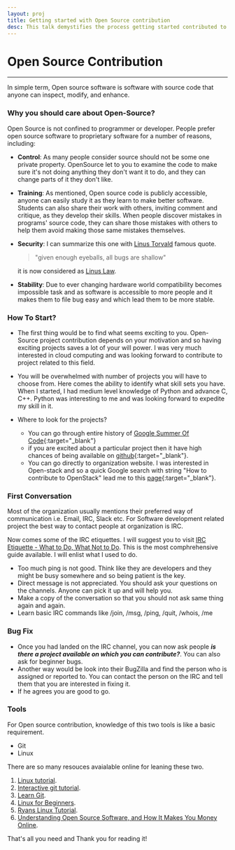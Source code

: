 ```yaml
---
layout: proj
title: Getting started with Open Source contribution
desc: This talk demystifies the process getting started contributed to open source.
---
```

# Open Source Contribution

<hr>

In simple term, Open source software is software with source code that anyone can inspect, modify, and enhance.

### Why you should care about Open-Source?
Open Source is not confined to programmer or developer. People prefer open source software to proprietary software for a number of reasons, including:

* **Control**: As many people consider source should not be some one private property. OpenSource let to you to examine the code to make sure it's not doing anything they don't want it to do, and they can change parts of it they don't like.

* **Training**: As mentioned, Open source code is publicly accessible, anyone can easily study it as they learn to make better software. Students can also share their work with others, inviting comment and critique, as they develop their skills. When people discover mistakes in programs' source code, they can share those mistakes with others to help them avoid making those same mistakes themselves.

* **Security**: I can summarize this one with [Linus Torvald](https://en.wikipedia.org/wiki/Linus_Torvalds) famous quote.

   > "given enough eyeballs, all bugs are shallow"

  it is now considered as [Linus Law](https://en.wikipedia.org/wiki/Linus%27s_Law).

* **Stability**: Due to ever changing hardware world compatibility becomes impossible task and as software is accessible to more people and it makes them to file bug easy and which lead them to be more stable.


### How To Start?
* The first thing would be to find what seems exciting to you. Open-Source project contribution depends on your motivation and so having exciting projects saves a lot of your will power. I was very much interested in cloud computing and was looking forward to contribute to project related to this field.

* You will be overwhelmed with number of projects you will have to choose from. Here comes the ability to identify what skill sets you have. When I started, I had medium level knowledge of Python and advance C, C++. Python was interesting to me and was looking forward to expedite my skill in it.

* Where to look for the projects?
  *  You can go through entire history of [Google Summer Of Code](https://summerofcode.withgoogle.com){:target="_blank"}
  * if you are excited about a particular project then it have high chances of being available on [github](https://github.com){:target="_blank"}.
  * You can go directly to organization website. I was interested in Open-stack and so a quick Google search with string "How to contribute to OpenStack" lead me to this [page](https://wiki.openstack.org/wiki/How_To_Contribute){:target="_blank"}.

### First Conversation
Most of the organization usually mentions their preferred way of communication i.e. Email, IRC, Slack etc. For Software development related project the best way to contact people at organization is IRC.

Now comes some of the IRC etiquettes. I will suggest you to visit [IRC Etiquette - What to Do, What Not to Do](http://www.ircbeginner.com/ircinfo/etiquette.html). This is the most comphrehensive guide available. I will enlist what I used to do.
* Too much ping is not good. Think like they are developers and they might be busy somewhere and so being patient is the key.
* Direct message is not appreciated. You should ask your questions on the channels. Anyone can pick it up and will help you.
* Make a copy of the conversation so that you should not ask same thing again and again.
* Learn basic IRC commands like /join, /msg, /ping, /quit, /whois, /me

### Bug Fix
* Once you had landed on the IRC channel, you can now ask people ***is there a project available on which you can contribute?***. You can also ask for beginner bugs.
* Another way would be look into their BugZilla and find the person who is assigned or reported to. You can contact the person on the IRC and tell them that you are interested in fixing it.
* If he agrees you are good to go.

### Tools
For Open source contribution, knowledge of this two tools is like a basic requirement. 

* Git
* Linux

There are so many resouces avaialable online for leaning these two.

1. [Linux tutorial](https://www.guru99.com/unix-linux-tutorial.html).
2. [Interactive git tutorial](https://try.github.io/levels/1/challenges/1).
3. [Learn Git](https://www.codecademy.com/learn/learn-git).
4. [Linux for Beginners](http://www.ee.surrey.ac.uk/Teaching/Unix/).
5. [Ryans Linux Tutorial](http://ryanstutorials.net/linuxtutorial/).
6. [Understanding Open Source Software, and How It Makes You Money Online](https://www.websiteplanet.com/blog/what-is-open-source-software/).


That's all you need and Thank you for reading it!
